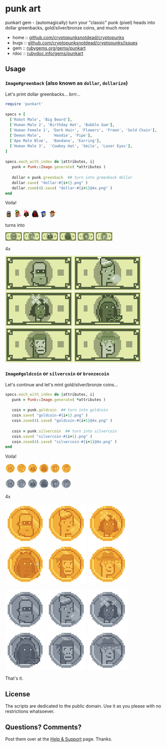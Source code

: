 # punk art

punkart gem - (automagically) turn your "classic" punk (pixel) heads into dollar greenbacks,
gold/silver/bronze coins, and much more



* home  :: [github.com/cryptopunksnotdead/cryptopunks](https://github.com/cryptopunksnotdead/cryptopunks)
* bugs  :: [github.com/cryptopunksnotdead/cryptopunks/issues](https://github.com/cryptopunksnotdead/cryptopunks/issues)
* gem   :: [rubygems.org/gems/punkart](https://rubygems.org/gems/punkart)
* rdoc  :: [rubydoc.info/gems/punkart](http://rubydoc.info/gems/punkart)




## Usage


### `Image#greenback` (also known as `dollar`, `dollarize`)



Let's print dollar greenbacks... brrr...

``` ruby
require 'punkart'

specs = [
  ['Robot Male', 'Big Beard'],
  ['Human Male 2', 'Birthday Hat', 'Bubble Gum'],
  ['Human Female 1', 'Dark Hair', 'Flowers', 'Frown', 'Gold Chain'],
  ['Demon Male',     'Hoodie', 'Pipe'],
  ['Ape Male Blue',  'Bandana', 'Earring'],
  ['Human Male 3',  'Cowboy Hat', 'Smile', 'Laser Eyes'],
]

specs.each_with_index do |attributes, i|
   punk = Punk::Image.generate( *attributes )

   dollar = punk.greenback  ## turn into greenback dollar
   dollar.save( "dollar-#{i+1}.png" )
   dollar.zoom(4).save( "dollar-#{i+1}@4x.png" )
end
```


Voila!

![](i/punk-1.png)
![](i/punk-2.png)
![](i/punk-3.png)
![](i/punk-4.png)
![](i/punk-5.png)
![](i/punk-6.png)

turns into

![](i/dollar-1.png)
![](i/dollar-2.png)
![](i/dollar-3.png)
![](i/dollar-4.png)
![](i/dollar-5.png)
![](i/dollar-6.png)

4x

![](i/dollar-1@4x.png)
![](i/dollar-2@4x.png)
![](i/dollar-3@4x.png)
![](i/dollar-4@4x.png)
![](i/dollar-5@4x.png)
![](i/dollar-6@4x.png)



### `Image#goldcoin` or `silvercoin` or `bronzecoin`

Let's continue and let's mint gold/silver/bronze coins...

``` ruby
specs.each_with_index do |attributes, i|
   punk = Punk::Image.generate( *attributes )

   coin = punk.goldcoin  ## turn into goldcoin
   coin.save( "goldcoin-#{i+1}.png" )
   coin.zoom(4).save( "goldcoin-#{i+1}@4x.png" )

   coin = punk.silvercoin  ## turn into silvercoin
   coin.save( "silvercoin-#{i+1}.png" )
   coin.zoom(4).save( "silvercoin-#{i+1}@4x.png" )
end
```


Voila!

![](i/goldcoin-1.png)
![](i/goldcoin-2.png)
![](i/goldcoin-3.png)
![](i/goldcoin-4.png)
![](i/goldcoin-5.png)
![](i/goldcoin-6.png)

![](i/silvercoin-1.png)
![](i/silvercoin-2.png)
![](i/silvercoin-3.png)
![](i/silvercoin-4.png)
![](i/silvercoin-5.png)
![](i/silvercoin-6.png)



4x

![](i/goldcoin-1@4x.png)
![](i/goldcoin-2@4x.png)
![](i/goldcoin-3@4x.png)
![](i/goldcoin-4@4x.png)
![](i/goldcoin-5@4x.png)
![](i/goldcoin-6@4x.png)

![](i/silvercoin-1@4x.png)
![](i/silvercoin-2@4x.png)
![](i/silvercoin-3@4x.png)
![](i/silvercoin-4@4x.png)
![](i/silvercoin-5@4x.png)
![](i/silvercoin-6@4x.png)




That's it.


## License

The scripts are dedicated to the public domain.
Use it as you please with no restrictions whatsoever.


## Questions? Comments?

Post them over at the [Help & Support](https://github.com/geraldb/help) page. Thanks.


